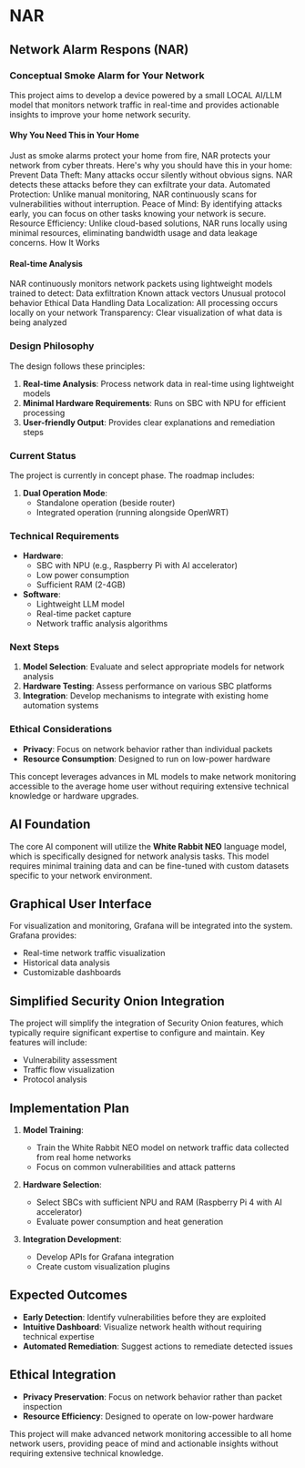 # NAR
## Network Alarm Respons (NAR)
### Conceptual Smoke Alarm for Your Network
This project aims to develop a device powered by a small LOCAL AI/LLM model that monitors network traffic in real-time and provides actionable insights to improve your home network security.

#### Why You Need This in Your Home
Just as smoke alarms protect your home from fire, NAR protects your network from cyber threats. Here's why you should have this in your home:
 Prevent Data Theft: Many attacks occur silently without obvious signs. NAR detects these attacks before they can exfiltrate your data.
 Automated Protection: Unlike manual monitoring, NAR continuously scans for vulnerabilities without interruption.
 Peace of Mind: By identifying attacks early, you can focus on other tasks knowing your network is secure.
 Resource Efficiency: Unlike cloud-based solutions, NAR runs locally using minimal resources, eliminating bandwidth usage and data leakage concerns.
 How It Works
 
#### Real-time Analysis
NAR continuously monitors network packets using lightweight models trained to detect:
 Data exfiltration
 Known attack vectors
 Unusual protocol behavior
 Ethical Data Handling
 Data Localization: All processing occurs locally on your network
 Transparency: Clear visualization of what data is being analyzed

### Design Philosophy
The design follows these principles:
1. **Real-time Analysis**: Process network data in real-time using lightweight models
2. **Minimal Hardware Requirements**: Runs on SBC with NPU for efficient processing
3. **User-friendly Output**: Provides clear explanations and remediation steps

### Current Status
The project is currently in concept phase. The roadmap includes:
1. **Dual Operation Mode**:
   - Standalone operation (beside router)
   - Integrated operation (running alongside OpenWRT)

### Technical Requirements
- **Hardware**:
  - SBC with NPU (e.g., Raspberry Pi with AI accelerator)
  - Low power consumption
  - Sufficient RAM (2-4GB)
- **Software**:
  - Lightweight LLM model
  - Real-time packet capture
  - Network traffic analysis algorithms

### Next Steps
1. **Model Selection**: Evaluate and select appropriate models for network analysis
2. **Hardware Testing**: Assess performance on various SBC platforms
3. **Integration**: Develop mechanisms to integrate with existing home automation systems

### Ethical Considerations
- **Privacy**: Focus on network behavior rather than individual packets
- **Resource Consumption**: Designed to run on low-power hardware

This concept leverages advances in ML models to make network monitoring accessible to the average home user without requiring extensive technical knowledge or hardware upgrades.

## AI Foundation

The core AI component will utilize the **White Rabbit NEO** language model, which is specifically designed for network analysis tasks. This model requires minimal training data and can be fine-tuned with custom datasets specific to your network environment.

## Graphical User Interface

For visualization and monitoring, Grafana will be integrated into the system. Grafana provides:
- Real-time network traffic visualization
- Historical data analysis
- Customizable dashboards

## Simplified Security Onion Integration

The project will simplify the integration of Security Onion features, which typically require significant expertise to configure and maintain. Key features will include:
- Vulnerability assessment
- Traffic flow visualization
- Protocol analysis

## Implementation Plan

1. **Model Training**:
   - Train the White Rabbit NEO model on network traffic data collected from real home networks
   - Focus on common vulnerabilities and attack patterns

2. **Hardware Selection**:
   - Select SBCs with sufficient NPU and RAM (Raspberry Pi 4 with AI accelerator)
   - Evaluate power consumption and heat generation

3. **Integration Development**:
   - Develop APIs for Grafana integration
   - Create custom visualization plugins

## Expected Outcomes

- **Early Detection**: Identify vulnerabilities before they are exploited
- **Intuitive Dashboard**: Visualize network health without requiring technical expertise
- **Automated Remediation**: Suggest actions to remediate detected issues

## Ethical Integration

- **Privacy Preservation**: Focus on network behavior rather than packet inspection
- **Resource Efficiency**: Designed to operate on low-power hardware

This project will make advanced network monitoring accessible to all home network users, providing peace of mind and actionable insights without requiring extensive technical knowledge.
